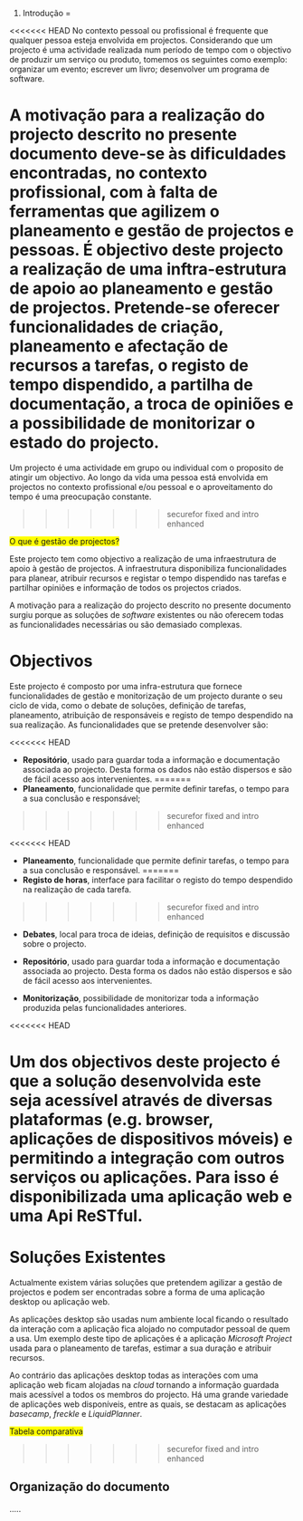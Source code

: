 1. Introdução
=

<<<<<<< HEAD
No contexto pessoal ou profissional é frequente que qualquer pessoa esteja envolvida em projectos. Considerando que um projecto é uma actividade realizada num período de tempo com o objectivo de produzir um serviço ou produto, tomemos os seguintes como exemplo: organizar um evento; escrever um livro; desenvolver um programa de software.

A motivação para a realização do projecto descrito no presente documento deve-se às dificuldades encontradas, no contexto profissional, com à falta de ferramentas que agilizem o planeamento e gestão de projectos e pessoas. É objectivo deste projecto a realização de uma inftra-estrutura de apoio ao planeamento e gestão de projectos. Pretende-se oferecer funcionalidades de criação, planeamento e afectação de recursos a tarefas, o registo de tempo dispendido, a partilha de documentação, a troca de opiniões e a possibilidade de monitorizar o estado do projecto.
=======
Um projecto é uma actividade em grupo ou individual com o proposito de atingir um objectivo. Ao longo da vida uma pessoa está envolvida em projectos no contexto profissional e/ou pessoal e o aproveitamento do tempo é uma preocupação constante. 


>>>>>>> securefor fixed and intro enhanced

<span style="background-color: yellow">O que é gestão de projectos?</span>

Este projecto tem como objectivo a realização de uma infraestrutura de apoio à gestão de projectos. A infraestrutura disponibiliza funcionalidades para planear, atribuir recursos e registar o tempo dispendido nas tarefas e partilhar opiniões e informação de todos os projectos criados.

A motivação para a realização do projecto descrito no presente documento surgiu porque as soluções de *software* existentes ou não oferecem todas as funcionalidades necessárias ou são demasiado complexas.

Objectivos
=

Este projecto é composto por uma infra-estrutura que fornece funcionalidades de gestão e monitorização de um projecto durante o seu ciclo de vida, como o debate de soluções, definição de tarefas, planeamento, atribuição de responsáveis e registo de tempo despendido na sua realização. As funcionalidades que se pretende desenvolver são:

<<<<<<< HEAD
<!---itemize-->

* **Repositório**, usado para guardar toda a informação e documentação associada ao projecto. Desta forma os dados não estão dispersos e são de fácil acesso aos intervenientes.
=======
* **Planeamento**, funcionalidade que permite definir tarefas, o tempo para a sua conclusão e responsável;
>>>>>>> securefor fixed and intro enhanced


<<<<<<< HEAD
* **Planeamento**, funcionalidade que permite definir tarefas, o tempo para a sua conclusão e responsável.
=======
* **Registo de horas**, interface para facilitar o registo do tempo despendido na realização de cada tarefa.

>>>>>>> securefor fixed and intro enhanced

* **Debates**, local para troca de ideias, definição de requisitos e discussão sobre o projecto.

* **Repositório**, usado para guardar toda a informação e documentação associada ao projecto. Desta forma os dados não estão dispersos e são de fácil acesso aos intervenientes.

* **Monitorização**, possibilidade de monitorizar toda a informação produzida pelas funcionalidades anteriores. 

<<<<<<< HEAD
<!---!itemize-->

Um dos objectivos deste projecto é que a solução desenvolvida este seja acessível através de diversas plataformas (e.g. browser, aplicações de dispositivos móveis) e permitindo a integração com outros serviços ou aplicações. Para isso é disponibilizada uma aplicação web e uma Api ReSTful. 
=======
Soluções Existentes
=

Actualmente existem várias soluções que pretendem agilizar a gestão de projectos e podem ser encontradas sobre a forma de uma aplicação desktop ou aplicação web. 

As aplicações desktop são usadas num ambiente local ficando o resultado da interação com a aplicação fica alojado no computador pessoal de quem a usa. Um exemplo deste tipo de aplicações é a aplicação *Microsoft Project* usada para o planeamento de tarefas, estimar a sua duração e atribuir recursos. 

Ao contrário das aplicações desktop todas as interações com uma aplicação web ficam alojadas na *cloud* tornando a informação guardada mais acessível a todos os membros do projecto. Há uma grande variedade de aplicações web disponíveis, entre as quais, se destacam as aplicações *basecamp*, *freckle* e *LiquidPlanner*.

<span style="background-color: yellow">Tabela comparativa</span>


>>>>>>> securefor fixed and intro enhanced

Organização do documento
-

.....
